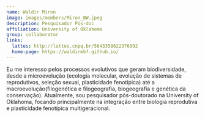 ```yaml
---
name: Waldir Miron
image: images/members/Miron_BW.jpeg
description: Pesquisador Pós-doc
affiliation: University of Oklahoma
group: collaborator
links:
  lattes: http://lattes.cnpq.br/5643358622376992
  home-page: https://waldirmbf.github.io/
---
```


⁠⁠Eu me interesso pelos processos evolutivos que geram biodiversidade, desde a microevolução (ecologia molecular, evolução de sistemas de reprodutivos, seleção sexual, plasticidade fenotípica) até a macroevolução(filogenética e filogeografia, biogeografia e genética da conservação). Atualmente, sou pesquisador pós-doutorado na University of Oklahoma, focando principalmente na integração entre biologia reprodutiva e plasticidade fenotípica multigeracional.  


